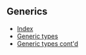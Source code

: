 ## Generics

- [Index](0-index.go)
- [Generic types](1-generic-types.go)
- [Generic types cont'd](2-generic-types.go)